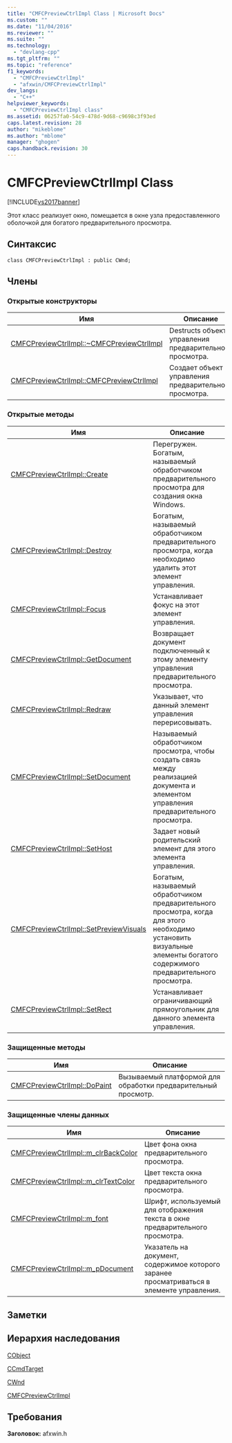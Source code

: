 ```yaml
---
title: "CMFCPreviewCtrlImpl Class | Microsoft Docs"
ms.custom: ""
ms.date: "11/04/2016"
ms.reviewer: ""
ms.suite: ""
ms.technology: 
  - "devlang-cpp"
ms.tgt_pltfrm: ""
ms.topic: "reference"
f1_keywords: 
  - "CMFCPreviewCtrlImpl"
  - "afxwin/CMFCPreviewCtrlImpl"
dev_langs: 
  - "C++"
helpviewer_keywords: 
  - "CMFCPreviewCtrlImpl class"
ms.assetid: 06257fa0-54c9-478d-9d68-c9698c3f93ed
caps.latest.revision: 28
author: "mikeblome"
ms.author: "mblome"
manager: "ghogen"
caps.handback.revision: 30
---
```

# CMFCPreviewCtrlImpl Class
[!INCLUDE[vs2017banner](../../assembler/inline/includes/vs2017banner.md)]

Этот класс реализует окно, помещается в окне узла предоставленного оболочкой для богатого предварительного просмотра.  
  
## Синтаксис  
  
```  
class CMFCPreviewCtrlImpl : public CWnd;  
```  
  
## Члены  
  
### Открытые конструкторы  
  
|Имя|Описание|  
|---------|--------------|  
|[CMFCPreviewCtrlImpl::~CMFCPreviewCtrlImpl](../Topic/CMFCPreviewCtrlImpl::~CMFCPreviewCtrlImpl.md)|Destructs объект управления предварительного просмотра.|  
|[CMFCPreviewCtrlImpl::CMFCPreviewCtrlImpl](../Topic/CMFCPreviewCtrlImpl::CMFCPreviewCtrlImpl.md)|Создает объект управления предварительного просмотра.|  
  
### Открытые методы  
  
|Имя|Описание|  
|---------|--------------|  
|[CMFCPreviewCtrlImpl::Create](../Topic/CMFCPreviewCtrlImpl::Create.md)|Перегружен.  Богатым, называемый обработчиком предварительного просмотра для создания окна Windows.|  
|[CMFCPreviewCtrlImpl::Destroy](../Topic/CMFCPreviewCtrlImpl::Destroy.md)|Богатым, называемый обработчиком предварительного просмотра, когда необходимо удалить этот элемент управления.|  
|[CMFCPreviewCtrlImpl::Focus](../Topic/CMFCPreviewCtrlImpl::Focus.md)|Устанавливает фокус на этот элемент управления.|  
|[CMFCPreviewCtrlImpl::GetDocument](../Topic/CMFCPreviewCtrlImpl::GetDocument.md)|Возвращает документ подключенный к этому элементу управления предварительного просмотра.|  
|[CMFCPreviewCtrlImpl::Redraw](../Topic/CMFCPreviewCtrlImpl::Redraw.md)|Указывает, что данный элемент управления перерисовывать.|  
|[CMFCPreviewCtrlImpl::SetDocument](../Topic/CMFCPreviewCtrlImpl::SetDocument.md)|Называемый обработчиком просмотра, чтобы создать связь между реализацией документа и элементом управления предварительного просмотра.|  
|[CMFCPreviewCtrlImpl::SetHost](../Topic/CMFCPreviewCtrlImpl::SetHost.md)|Задает новый родительский элемент для этого элемента управления.|  
|[CMFCPreviewCtrlImpl::SetPreviewVisuals](../Topic/CMFCPreviewCtrlImpl::SetPreviewVisuals.md)|Богатым, называемый обработчиком предварительного просмотра, когда для этого необходимо установить визуальные элементы богатого содержимого предварительного просмотра.|  
|[CMFCPreviewCtrlImpl::SetRect](../Topic/CMFCPreviewCtrlImpl::SetRect.md)|Устанавливает ограничивающий прямоугольник для данного элемента управления.|  
  
### Защищенные методы  
  
|Имя|Описание|  
|---------|--------------|  
|[CMFCPreviewCtrlImpl::DoPaint](../Topic/CMFCPreviewCtrlImpl::DoPaint.md)|Вызываемый платформой для обработки предварительный просмотр.|  
  
### Защищенные члены данных  
  
|Имя|Описание|  
|---------|--------------|  
|[CMFCPreviewCtrlImpl::m\_clrBackColor](../Topic/CMFCPreviewCtrlImpl::m_clrBackColor.md)|Цвет фона окна предварительного просмотра.|  
|[CMFCPreviewCtrlImpl::m\_clrTextColor](../Topic/CMFCPreviewCtrlImpl::m_clrTextColor.md)|Цвет текста окна предварительного просмотра.|  
|[CMFCPreviewCtrlImpl::m\_font](../Topic/CMFCPreviewCtrlImpl::m_font.md)|Шрифт, используемый для отображения текста в окне предварительного просмотра.|  
|[CMFCPreviewCtrlImpl::m\_pDocument](../Topic/CMFCPreviewCtrlImpl::m_pDocument.md)|Указатель на документ, содержимое которого заранее просматриваться в элементе управления.|  
  
## Заметки  
  
## Иерархия наследования  
 [CObject](../Topic/CObject%20Class.md)  
  
 [CCmdTarget](../Topic/CCmdTarget%20Class.md)  
  
 [CWnd](../Topic/CWnd%20Class.md)  
  
 [CMFCPreviewCtrlImpl](../../mfc/reference/cmfcpreviewctrlimpl-class.md)  
  
## Требования  
 **Заголовок:** afxwin.h